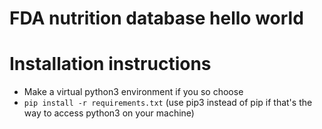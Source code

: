 # FDA nutrition database hello world
# Installation instructions
- Make a virtual python3 environment if you so choose
- `pip install -r requirements.txt` (use pip3 instead of pip if that's the way to access python3 on your machine)
